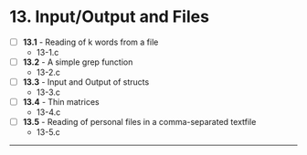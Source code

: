# 13. Input/Output and Files
- [ ] **13.1** - Reading of k words from a file
    - 13-1.c
- [ ] **13.2** - A simple grep function
    - 13-2.c
- [ ] **13.3** - Input and Output of structs
    - 13-3.c
- [ ] **13.4** - Thin matrices
    - 13-4.c
- [ ] **13.5** - Reading of personal files in a comma-separated textfile
    - 13-5.c
---